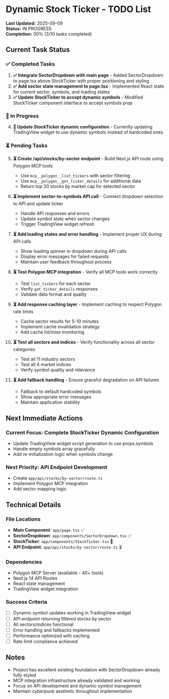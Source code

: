 # Dynamic Stock Ticker - TODO List

**Last Updated:** 2025-09-09  
**Status:** IN PROGRESS  
**Completion:** 30% (3/10 tasks completed)

## Current Task Status

### ✅ Completed Tasks
1. **✅ Integrate SectorDropdown with main page** - Added SectorDropdown to page.tsx above StockTicker with proper positioning and styling
2. **✅ Add sector state management to page.tsx** - Implemented React state for current sector, symbols, and loading states
3. **✅ Update StockTicker to accept dynamic symbols** - Modified StockTicker component interface to accept symbols prop

### 🔄 In Progress
4. **🔄 Update StockTicker dynamic configuration** - Currently updating TradingView widget to use dynamic symbols instead of hardcoded ones

### ⏳ Pending Tasks
5. **⏳ Create /api/stocks/by-sector endpoint** - Build Next.js API route using Polygon MCP tools
   - Use `mcp__polygon__list_tickers` with sector filtering
   - Use `mcp__polygon__get_ticker_details` for additional data
   - Return top 20 stocks by market cap for selected sector

6. **⏳ Implement sector-to-symbols API call** - Connect dropdown selection to API and update ticker
   - Handle API responses and errors
   - Update symbol state when sector changes
   - Trigger TradingView widget refresh

7. **⏳ Add loading states and error handling** - Implement proper UX during API calls
   - Show loading spinner in dropdown during API calls
   - Display error messages for failed requests
   - Maintain user feedback throughout process

8. **⏳ Test Polygon MCP integration** - Verify all MCP tools work correctly
   - Test `list_tickers` for each sector
   - Verify `get_ticker_details` responses
   - Validate data format and quality

9. **⏳ Add response caching layer** - Implement caching to respect Polygon rate limits
   - Cache sector results for 5-10 minutes
   - Implement cache invalidation strategy
   - Add cache hit/miss monitoring

10. **⏳ Test all sectors and indices** - Verify functionality across all sector categories
    - Test all 11 industry sectors
    - Test all 4 market indices  
    - Verify symbol quality and relevance

11. **⏳ Add fallback handling** - Ensure graceful degradation on API failures
    - Fallback to default hardcoded symbols
    - Show appropriate error messages
    - Maintain application stability

## Next Immediate Actions

### Current Focus: Complete StockTicker Dynamic Configuration
- Update TradingView widget script generation to use props.symbols
- Handle empty symbols array gracefully
- Add re-initialization logic when symbols change

### Next Priority: API Endpoint Development
- Create `app/api/stocks/by-sector/route.ts`
- Implement Polygon MCP integration
- Add sector mapping logic

## Technical Details

### File Locations
- **Main Component**: `app/page.tsx` ✅
- **SectorDropdown**: `app/components/SectorDropdown.tsx` ✅  
- **StockTicker**: `app/components/StockTicker.tsx` 🔄
- **API Endpoint**: `app/api/stocks/by-sector/route.ts` ⏳

### Dependencies
- Polygon MCP Server (available - 40+ tools)
- Next.js 14 API Routes
- React state management
- TradingView widget integration

### Success Criteria
- [ ] Dynamic symbol updates working in TradingView widget
- [ ] API endpoint returning filtered stocks by sector  
- [ ] All sectors/indices functional
- [ ] Error handling and fallbacks implemented
- [ ] Performance optimized with caching
- [ ] Rate limit compliance achieved

## Notes
- Project has excellent existing foundation with SectorDropdown already fully styled
- MCP integration infrastructure already validated and working
- Focus on API development and dynamic symbol management
- Maintain cyberpunk aesthetic throughout implementation